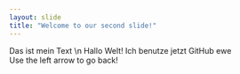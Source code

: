 ```yaml
---
layout: slide
title: "Welcome to our second slide!"
---
```

Das ist mein Text \n Hallo Welt! Ich benutze jetzt GitHub ewe  
Use the left arrow to go back!